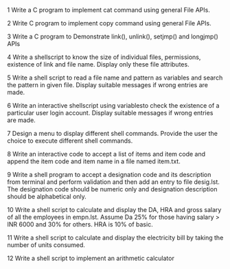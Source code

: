 1 Write a C program to implement cat command using general File APIs. 

2 Write C program to implement copy command using general File APIs. 

3 Write a C program to Demonstrate link(), unlink(), setjmp() and longjmp() APIs 

4 Write a shellscript to know the size of individual files, permissions, existence of link and
file name. Display only these file attributes.

5 Write a shell script to read a file name and pattern as variables and search the pattern
in given file. Display suitable messages if wrong entries are made.

6 Write an interactive shellscript using variablesto check the existence of a particular user
login account. Display suitable messages if wrong entries are made.

7 Design a menu to display different shell commands. Provide the user the choice to
execute different shell commands.

8 Write an interactive code to accept a list of items and item code and append the item
code and item name in a file named item.txt.

9 Write a shell program to accept a designation code and its description from terminal and
perform validation and then add an entry to file desig.lst. The designation code should
be numeric only and designation description should be alphabetical only.

10 Write a shell script to calculate and display the DA, HRA and gross salary of all the
employees in empn.lst. Assume Da 25% for those having salary > INR 6000 and 30% for
others. HRA is 10% of basic.

11 Write a shell script to calculate and display the electricity bill by taking the number of
units consumed.

12 Write a shell script to implement an arithmetic calculator
